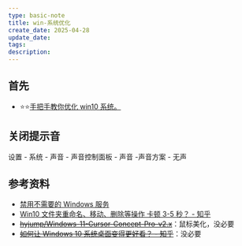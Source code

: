 ```yaml
---
type: basic-note
title: win-系统优化
create_date: 2025-04-28
update_date: 
tags:
description:
---
```


## 首先

- ⭐⭐[手把手教你优化 win10 系统。](https://www.zhihu.com/tardis/zm/art/259343113)

## 关闭提示音

设置 - 系统 - 声音 - 声音控制面板 - 声音 -声音方案 - 无声

## 参考资料

- [禁用不需要的 Windows 服务](https://ftpdocs.broadcom.com/cadocs/0/CA%20Network%20Flow%20Analysis%209%202%200-CHS/Bookshelf_Files/HTML/NFA_Installation_Guide_zh_CN/1975755.html)
- [Win10 文件夹重命名、移动、删除等操作 卡顿 3-5 秒？ - 知乎](https://www.zhihu.com/question/58459735/answer/3601284614)
- ~~[hyjump/Windows-11-Cursor-Concept-Pro-v2.x](https://github.com/hyjump/Windows-11-Cursor-Concept-Pro-v2.x)~~：鼠标美化，没必要
- ~~[如何让 Windows 10 系统桌面变得更好看？ - 知乎](https://www.zhihu.com/question/45120814/answer/1007955630)~~：没必要
